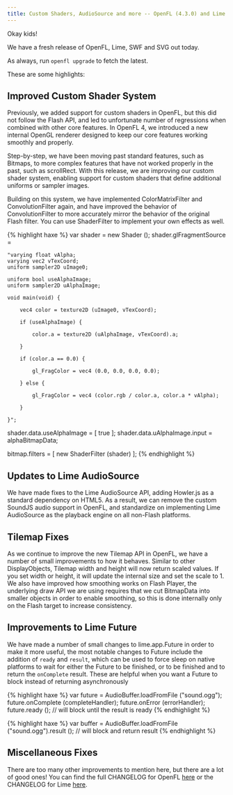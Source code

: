 ```yaml
---
title: Custom Shaders, AudioSource and more -- OpenFL (4.3.0) and Lime (3.3.0) Released
---
```


Okay kids!

We have a fresh release of OpenFL, Lime, SWF and SVG out today.

As always, run `openfl upgrade` to fetch the latest.

These are some highlights:

## Improved Custom Shader System

Previously, we added support for custom shaders in OpenFL, but this did not follow the Flash API, and led to unfortunate number of regressions when combined with other core features. In OpenFL 4, we introduced a new internal OpenGL renderer designed to keep our core features working smoothly and properly.

Step-by-step, we have been moving past standard features, such as Bitmaps, to more complex features that have not worked properly in the past, such as scrollRect. With this release, we are improving our custom shader system, enabling support for custom shaders that define additional uniforms or sampler images.

Building on this system, we have implemented ColorMatrixFilter and ConvolutionFilter again, and have improved the behavior of ConvolutionFilter to more accurately mirror the behavior of the original Flash filter. You can use ShaderFilter to implement your own effects as well.

{% highlight haxe %}
var shader = new Shader ();
shader.glFragmentSource = 
	
	"varying float vAlpha;
	varying vec2 vTexCoord;
	uniform sampler2D uImage0;
	
	uniform bool useAlphaImage;
	uniform sampler2D uAlphaImage;
	
	void main(void) {
		
		vec4 color = texture2D (uImage0, vTexCoord);
		
		if (useAlphaImage) {
			
			color.a = texture2D (uAlphaImage, vTexCoord).a;
			
		}
		
		if (color.a == 0.0) {
			
			gl_FragColor = vec4 (0.0, 0.0, 0.0, 0.0);
			
		} else {
			
			gl_FragColor = vec4 (color.rgb / color.a, color.a * vAlpha);
			
		}
		
	}";

shader.data.useAlphaImage = [ true ];
shader.data.uAlphaImage.input = alphaBitmapData;

bitmap.filters = [ new ShaderFilter (shader) ];
{% endhighlight %}

## Updates to Lime AudioSource

We have made fixes to the Lime AudioSource API, adding Howler.js as a standard dependency on HTML5. As a result, we can remove the custom SoundJS audio support in OpenFL, and standardize on implementing Lime AudioSource as the playback engine on all non-Flash platforms.

## Tilemap Fixes

As we continue to improve the new Tilemap API in OpenFL, we have a number of small improvements to how it behaves. Similar to other DisplayObjects, Tilemap width and height will now return scaled values. If you set width or height, it will update the internal size and set the scale to 1. We also have improved how smoothing works on Flash Player, the underlying draw API we are using requires that we cut BitmapData into smaller objects in order to enable smoothing, so this is done internally only on the Flash target to increase consistency.

## Improvements to Lime Future

We have made a number of small changes to lime.app.Future in order to make it more useful, the most notable changes to Future include the addition of `ready` and `result`, which can be used to force sleep on native platforms to wait for either the Future to be finished, or to be finished and to return the `onComplete` result. These are helpful when you want a Future to block instead of returning asynchronously

{% highlight haxe %}
var future = AudioBuffer.loadFromFile ("sound.ogg");
future.onComplete (completeHandler);
future.onError (errorHandler);
future.ready (); // will block until the result is ready
{% endhighlight %}

{% highlight haxe %}
var buffer = AudioBuffer.loadFromFile ("sound.ogg").result (); // will block and return result
{% endhighlight %}

## Miscellaneous Fixes

There are too many other improvements to mention here, but there are a lot of good ones! You can find the full CHANGELOG for OpenFL [here](https://github.com/openfl/openfl/blob/develop/CHANGELOG.md) or the CHANGELOG for Lime [here](https://github.com/openfl/lime/blob/develop/CHANGELOG.md).